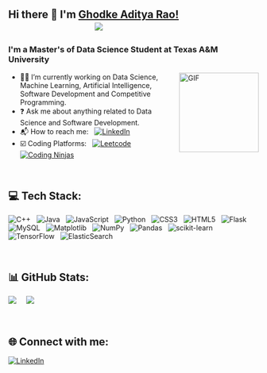 <!--
**ghodkeadityarao/ghodkeadityarao** is a ✨ _special_ ✨ repository because its `README.md` (this file) appears on your GitHub profile.

Here are some ideas to get you started:

- 🔭 I’m currently working on ...
- 🌱 I’m currently learning ...
- 👯 I’m looking to collaborate on ...
- 🤔 I’m looking for help with ...
- 💬 Ask me about ...
- 📫 How to reach me: ...
- 😄 Pronouns: ...
- ⚡ Fun fact: ...
-->
## Hi there 👋 I'm [Ghodke Aditya Rao!](https://github.com/ghodkeadityarao/) &nbsp;&nbsp;&nbsp;&nbsp;&nbsp;&nbsp;&nbsp;&nbsp;&nbsp;&nbsp;&nbsp; &nbsp; &nbsp; &nbsp;&nbsp;&nbsp;&nbsp;&nbsp;&nbsp; &nbsp; &nbsp; &nbsp; &nbsp; &nbsp; &nbsp; &nbsp; &nbsp; &nbsp; &nbsp; &nbsp; &nbsp; &nbsp; &nbsp; &nbsp; &nbsp; &nbsp; &nbsp;&nbsp;&nbsp; &nbsp;&nbsp;&nbsp;&nbsp; ![](https://komarev.com/ghpvc/?username=ghodkeadityarao)


### I'm a Master's of Data Science Student at Texas A&M University

<img align="right" alt="GIF" height="160px" src="https://media.giphy.com/media/Ah3zHH7hvsSB2/giphy.gif" />

- 👨‍💻 I’m currently working on Data Science, Machine Learning, Artificial Intelligence, Software Development and Competitive Programming.
- ❓ Ask me about anything related to Data Science and Software Development.
- 📬 How to reach me: &nbsp; [![LinkedIn](https://img.shields.io/badge/LinkedIn-%230077B5.svg?logo=linkedin&logoColor=white)](https://linkedin.com/in/ghodkeadityarao)
- ☑️ Coding Platforms: &nbsp; [![Leetcode](https://img.shields.io/badge/leetcode-000000.svg?logo=leetcode&logoColor=#d16c06)](https://leetcode.com/ghodkeadityarao) &nbsp; [![Coding Ninjas](https://img.shields.io/badge/coding%20ninjas-DD6620.svg?logo=codingninjas&logoColor=white)](https://www.naukri.com/code360/profile/ghodkeaditya)

</br>

## 💻 Tech Stack:
![C++](https://img.shields.io/badge/c++-%2300599C.svg?style=plastic&logo=c%2B%2B&logoColor=white) &nbsp; ![Java](https://img.shields.io/badge/java-%23ED8B00.svg?style=plastic&logo=openjdk&logoColor=white) &nbsp; ![JavaScript](https://img.shields.io/badge/javascript-%23323330.svg?style=plastic&logo=javascript&logoColor=%23F7DF1E) &nbsp; ![Python](https://img.shields.io/badge/python-3670A0?style=plastic&logo=python&logoColor=ffdd54) &nbsp; ![CSS3](https://img.shields.io/badge/css3-%231572B6.svg?style=plastic&logo=css3&logoColor=white) &nbsp;    ![HTML5](https://img.shields.io/badge/html5-%23E34F26.svg?style=plastic&logo=html5&logoColor=white) &nbsp; ![Flask](https://img.shields.io/badge/flask-%23000.svg?style=plastic&logo=flask&logoColor=white) &nbsp; ![MySQL](https://img.shields.io/badge/mysql-%2300000f.svg?style=plastic&logo=mysql&logoColor=white) &nbsp; ![Matplotlib](https://img.shields.io/badge/Matplotlib-%23ffffff.svg?style=plastic&logo=Matplotlib&logoColor=black) &nbsp; ![NumPy](https://img.shields.io/badge/numpy-%23013243.svg?style=plastic&logo=numpy&logoColor=white) &nbsp; ![Pandas](https://img.shields.io/badge/pandas-%23150458.svg?style=plastic&logo=pandas&logoColor=white) &nbsp; ![scikit-learn](https://img.shields.io/badge/scikit--learn-%23F7931E.svg?style=plastic&logo=scikit-learn&logoColor=white) &nbsp; ![TensorFlow](https://img.shields.io/badge/TensorFlow-%23FF6F00.svg?style=plastic&logo=TensorFlow&logoColor=white) &nbsp; ![ElasticSearch](https://img.shields.io/badge/-ElasticSearch-005571?style=plastic&logo=elasticsearch)

</br>

## 📊 GitHub Stats:
<!-- ![](https://github-readme-stats.vercel.app/api?username=ghodkeadityarao&theme=dark&hide_border=false&include_all_commits=false&count_private=false) -->
![](https://github-readme-streak-stats.herokuapp.com/?user=ghodkeadityarao&theme=dark&hide_border=false) &nbsp; &nbsp;
![](https://github-readme-stats.vercel.app/api/top-langs/?username=ghodkeadityarao&theme=dark&hide_border=false&include_all_commits=false&count_private=false&layout=compact)

</br>

## 🌐 Connect with me:
[![LinkedIn](https://img.shields.io/badge/LinkedIn-%230077B5.svg?logo=linkedin&logoColor=white)](https://linkedin.com/in/ghodkeadityarao)  &nbsp; 
<!-- [![X](https://img.shields.io/badge/X-black.svg?logo=X&logoColor=white)](https://x.com/ghodkeadityarao) -->


<!-- Proudly created with GPRM ( https://gprm.itsvg.in ) -->
